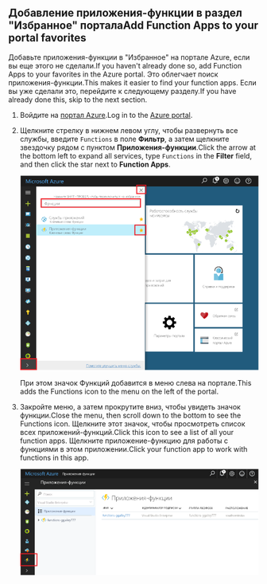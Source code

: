 ## <a name="add-function-apps-to-your-portal-favorites"></a><span data-ttu-id="c67c9-101">Добавление приложения-функции в раздел "Избранное" портала</span><span class="sxs-lookup"><span data-stu-id="c67c9-101">Add Function Apps to your portal favorites</span></span> 

<span data-ttu-id="c67c9-102">Добавьте приложения-функции в "Избранное" на портале Azure, если вы еще этого не сделали.</span><span class="sxs-lookup"><span data-stu-id="c67c9-102">If you haven't already done so, add Function Apps to your favorites in the Azure portal.</span></span> <span data-ttu-id="c67c9-103">Это облегчает поиск приложения-функции.</span><span class="sxs-lookup"><span data-stu-id="c67c9-103">This makes it easier to find your function apps.</span></span> <span data-ttu-id="c67c9-104">Если вы уже сделали это, перейдите к следующему разделу.</span><span class="sxs-lookup"><span data-stu-id="c67c9-104">If you have already done this, skip to the next section.</span></span> 

1. <span data-ttu-id="c67c9-105">Войдите на [портал Azure](https://portal.azure.com/).</span><span class="sxs-lookup"><span data-stu-id="c67c9-105">Log in to the [Azure portal](https://portal.azure.com/).</span></span>

2. <span data-ttu-id="c67c9-106">Щелкните стрелку в нижнем левом углу, чтобы развернуть все службы, введите `Functions` в поле **Фильтр**, а затем щелкните звездочку рядом с пунктом **Приложения-функции**.</span><span class="sxs-lookup"><span data-stu-id="c67c9-106">Click the arrow at the bottom left to expand all services, type `Functions` in the **Filter** field, and then click the star next to **Function Apps**.</span></span>  
 
    ![Создание приложения-функции на портале Azure](./media/functions-portal-favorite-function-apps/functions-favorite-function-apps.png)

    <span data-ttu-id="c67c9-108">При этом значок Функций добавится в меню слева на портале.</span><span class="sxs-lookup"><span data-stu-id="c67c9-108">This adds the Functions icon to the menu on the left of the portal.</span></span>

3. <span data-ttu-id="c67c9-109">Закройте меню, а затем прокрутите вниз, чтобы увидеть значок функции.</span><span class="sxs-lookup"><span data-stu-id="c67c9-109">Close the menu, then scroll down to the bottom to see the Functions icon.</span></span> <span data-ttu-id="c67c9-110">Щелкните этот значок, чтобы просмотреть список всех приложений-функций.</span><span class="sxs-lookup"><span data-stu-id="c67c9-110">Click this icon to see a list of all your function apps.</span></span> <span data-ttu-id="c67c9-111">Щелкните приложение-функцию для работы с функциями в этом приложении.</span><span class="sxs-lookup"><span data-stu-id="c67c9-111">Click your function app to work with functions in this app.</span></span> 
 
    ![](./media/functions-portal-favorite-function-apps/functions-function-apps-hub.png)
 
     
